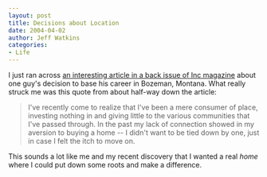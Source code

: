 ```yaml
---
layout: post
title: Decisions about Location
date: 2004-04-02
author: Jeff Watkins
categories:
- Life
---
```


I just ran across <a href="http://www.inc.com/magazine/20010801/23213.html">an interesting article in a back issue of Inc magazine</a> about one guy's decision to base his career in Bozeman, Montana. What really struck me was this quote from about half-way down the article:

> I've recently come to realize that I've been a mere consumer of place, investing nothing in and giving little to the various communities that I've passed through. In the past my lack of connection showed in my aversion to buying a home -- I didn't want to be tied down by one, just in case I felt the itch to move on.

This sounds a lot like me and my recent discovery that I wanted a real <i>home</i> where I could put down some roots and make a difference.
